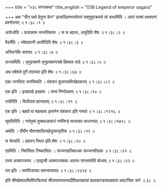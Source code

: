 +++
title = "०३८ सगरकथा"
title_english = "038 Legend of emperor sagara"

+++
अथ "त्रीन् पथो हेतुना केन" इत्यादिप्रश्नस्योत्तरं वक्तुमुपक्रमते तां कथामिति । अपरं वाक्यं वक्ष्यमाणं प्रश्नोत्तरम्  ॥  १।३८।१ ॥   

  

अयोध्येति । प्रजाकामः सन्ततिकामः । स च अप्रजः, अभूदिति शेषः  ॥  १।३८।२ ॥   

  

वैदर्भेति । ज्येष्ठपत्नी आसीदिति शेषः  ॥  १।३८।३ ॥   

  

अरिष्टनेमिः कश्यपः  ॥  १।३८।४ ॥   

  

ताभ्यामिति । भृगुप्रस्रवणे भृगुप्रस्रवणाख्ये हिमवतः पादे  ॥  १।३८।५ ॥   

  

अथ वर्षशते पूर्णे तपस्यत इति शेषः  ॥  १।३८।६७ ॥   

  

एका जनयिता जनयिष्यति । वंशकरं कुलस्याविच्छेदकरम्  ॥  १।३८।८९ ॥   

  

एक इति । इच्छावहे इच्छामः । सत्यं निर्णायकम्  ॥  १।३८।१० ॥   

  

तयोरिति । विधीयतां ज्ञाप्यताम्  ॥  १।३८।११ ॥   

  

एक इति । बहवो वा महाबलाः इत्यनेन वंशकरा इति गम्यते  ॥  १।३८।१२१६ ॥   

  

सुमतिरिति । गर्भतुम्बं तुम्बफलाकारं गर्भपिण्डं व्यजायत व्यजनयत्  ॥  १।३८।१७१८ ॥   

  

अथेति । दीर्घेण यौवनशालित्वहेतुत्वात्तृतीया  ॥  १।३८।१९ ॥   

  

स चेत्यादि । प्रहसन् स्थित इति शेषः  ॥  १।३८।२० ॥   

  

एवमिति । निर्वासितः निष्कासितः । सज्जनप्रतिबाधकः सज्जनपीडकः  ॥  १।३८।२१ ॥   

  

तस्य असमञ्जस्य । एतद्वाची असमञ्जशब्दः अदन्तः सान्तश्चेति बोध्यम्  ॥  १।३८।२२ ॥   

  

तत इति । समभिजायत समभ्यजायत  ॥  १।३८।२३२४ ॥   

  

इति श्रीमहेश्वरतीर्थविरचितायां श्रीरामायणतत्त्वदीपिकाख्यायां बालकाण्डव्याख्यायां अष्टात्रिंशः सर्गः  ॥  ३८  ॥   

  

  

